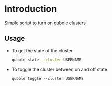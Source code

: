 # Introduction

Simple script to turn on qubole clusters

## Usage

* To get the state of the cluster

  ```bash
  qubole state --cluster USERNAME
  ```


* To toggle the cluster between on and off state

  ```
  qubole toggle --cluster USERNAME
  ```
